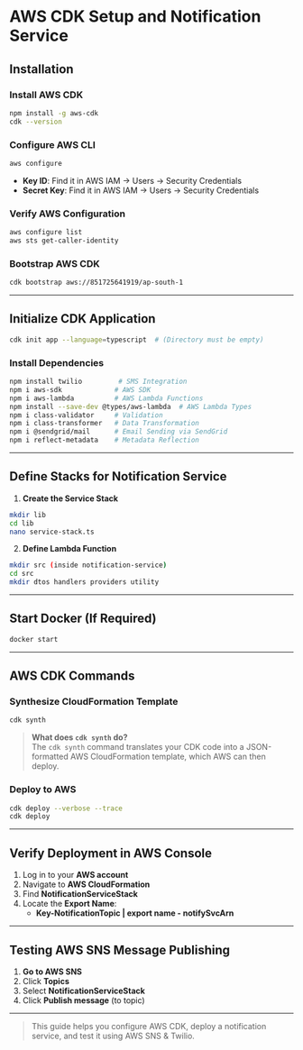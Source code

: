 # AWS CDK Setup and Notification Service

## **Installation**

### **Install AWS CDK**
```sh
npm install -g aws-cdk
cdk --version
```

### **Configure AWS CLI**
```sh
aws configure
```
- **Key ID**: Find it in AWS IAM → Users → Security Credentials
- **Secret Key**: Find it in AWS IAM → Users → Security Credentials

### **Verify AWS Configuration**
```sh
aws configure list
aws sts get-caller-identity
```

### **Bootstrap AWS CDK**
```sh
cdk bootstrap aws://851725641919/ap-south-1
```

---

## **Initialize CDK Application**
```sh
cdk init app --language=typescript  # (Directory must be empty)
```

### **Install Dependencies**
```sh
npm install twilio         # SMS Integration
npm i aws-sdk             # AWS SDK
npm i aws-lambda          # AWS Lambda Functions
npm install --save-dev @types/aws-lambda  # AWS Lambda Types
npm i class-validator     # Validation
npm i class-transformer   # Data Transformation
npm i @sendgrid/mail      # Email Sending via SendGrid
npm i reflect-metadata    # Metadata Reflection
```

---

## **Define Stacks for Notification Service**

1. **Create the Service Stack**
```sh
mkdir lib
cd lib
nano service-stack.ts
```
2. **Define Lambda Function**
```sh
mkdir src (inside notification-service)
cd src
mkdir dtos handlers providers utility
```

---

## **Start Docker (If Required)**
```sh
docker start
```

---

## **AWS CDK Commands**

### **Synthesize CloudFormation Template**
```sh
cdk synth
```
> **What does `cdk synth` do?**  
> The `cdk synth` command translates your CDK code into a JSON-formatted AWS CloudFormation template, which AWS can then deploy.

### **Deploy to AWS**
```sh
cdk deploy --verbose --trace
cdk deploy
```

---

## **Verify Deployment in AWS Console**
1. Log in to your **AWS account**
2. Navigate to **AWS CloudFormation**
3. Find **NotificationServiceStack**
4. Locate the **Export Name**:
   - **Key-NotificationTopic | export name - notifySvcArn**

---

## **Testing AWS SNS Message Publishing**
1. **Go to AWS SNS**
2. Click **Topics**
3. Select **NotificationServiceStack**
4. Click **Publish message** (to topic)

---

> This guide helps you configure AWS CDK, deploy a notification service, and test it using AWS SNS & Twilio.

